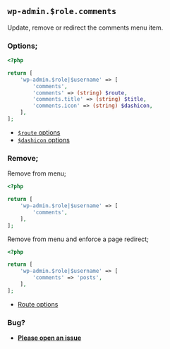 ## `wp-admin.$role.comments`

Update, remove or redirect the comments menu item.

### Options;

```php
<?php

return [
	'wp-admin.$role|$username' => [
		'comments',
		'comments' => (string) $route,
		'comments.title' => (string) $title,
		'comments.icon' => (string) $dashicon,
	],
];
```

- [`$route` options](../route-options.md)
- [`$dashicon` options](https://developer.wordpress.org/resource/dashicons/#editor-customchar)

### Remove;

Remove from menu;

```php
<?php

return [
	'wp-admin.$role|$username' => [
		'comments',
	],
];
```

Remove from menu and enforce a page redirect;

```php
<?php

return [
	'wp-admin.$role|$username' => [
		'comments' => 'posts',
	],
];
```

- [Route options](../route-options.md)

### Bug?

- **[Please open an issue](https://github.com/darrenjacoby/intervention/issues/new?title=[wp-admin.comments]&labels=bug&assignees=darrenjacoby)**
